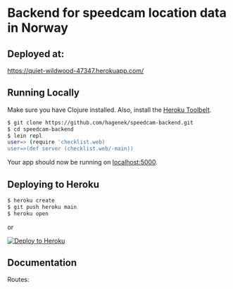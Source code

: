# Backend for speedcam location data in Norway

## Deployed at:

https://quiet-wildwood-47347.herokuapp.com/

## Running Locally

Make sure you have Clojure installed. Also, install the [Heroku Toolbelt](https://toolbelt.heroku.com/).

```sh
$ git clone https://github.com/hagenek/speedcam-backend.git
$ cd speedcam-backend
$ lein repl
user=> (require 'checklist.web)
user=>(def server (checklist.web/-main))
```

Your app should now be running on [localhost:5000](http://localhost:5000/).

## Deploying to Heroku

```sh
$ heroku create
$ git push heroku main
$ heroku open
```

or

[![Deploy to Heroku](https://www.herokucdn.com/deploy/button.png)](https://heroku.com/deploy)

## Documentation

Routes:
